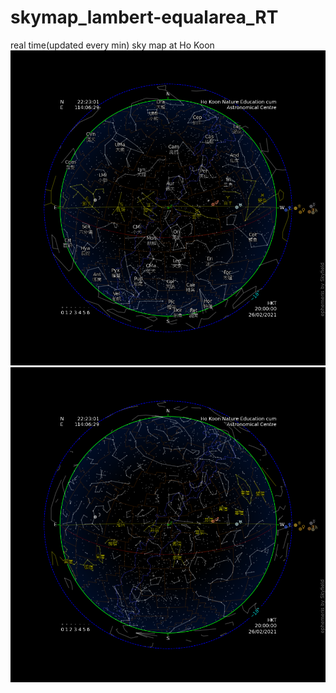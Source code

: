 # skymap_lambert-equalarea_RT
real time(updated every min) sky map at Ho Koon
![Western Constellations](HKO_ASIM_e.png)
![Chinese Constellations](HKO_ASIM_c.png)
